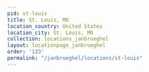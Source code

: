```yaml
---
pid: st-louis
title: St. Louis, MO
location_country: United States
location_city: St. Louis, MO
collection: locations_janbrueghel
layout: locationpage_janbrueghel
order: '133'
permalink: "/janbrueghel/locations/st-louis"
---
```

